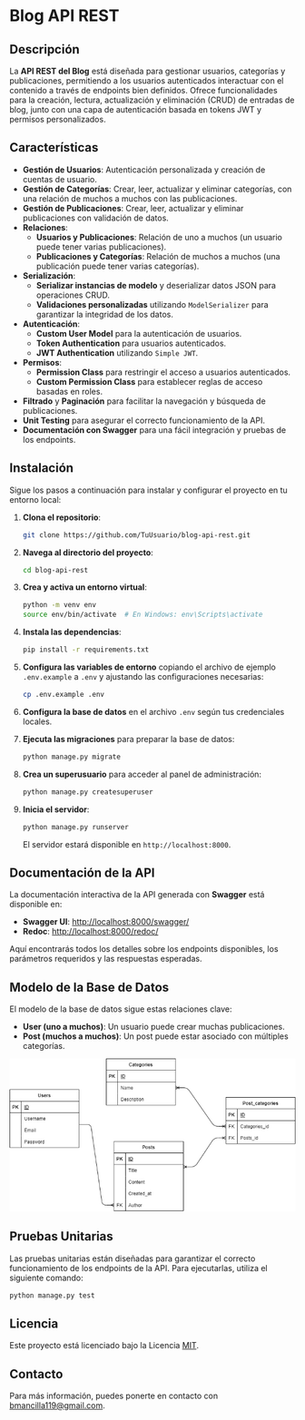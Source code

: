 # Blog API REST

## Descripción

La **API REST del Blog** está diseñada para gestionar usuarios, categorías y publicaciones, permitiendo a los usuarios autenticados interactuar con el contenido a través de endpoints bien definidos. Ofrece funcionalidades para la creación, lectura, actualización y eliminación (CRUD) de entradas de blog, junto con una capa de autenticación basada en tokens JWT y permisos personalizados.

## Características

- **Gestión de Usuarios**: Autenticación personalizada y creación de cuentas de usuario.
- **Gestión de Categorías**: Crear, leer, actualizar y eliminar categorías, con una relación de muchos a muchos con las publicaciones.
- **Gestión de Publicaciones**: Crear, leer, actualizar y eliminar publicaciones con validación de datos.
- **Relaciones**:
  - **Usuarios y Publicaciones**: Relación de uno a muchos (un usuario puede tener varias publicaciones).
  - **Publicaciones y Categorías**: Relación de muchos a muchos (una publicación puede tener varias categorías).
- **Serialización**:
  - **Serializar instancias de modelo** y deserializar datos JSON para operaciones CRUD.
  - **Validaciones personalizadas** utilizando `ModelSerializer` para garantizar la integridad de los datos.
- **Autenticación**:
  - **Custom User Model** para la autenticación de usuarios.
  - **Token Authentication** para usuarios autenticados.
  - **JWT Authentication** utilizando `Simple JWT`.
- **Permisos**:
  - **Permission Class** para restringir el acceso a usuarios autenticados.
  - **Custom Permission Class** para establecer reglas de acceso basadas en roles.
- **Filtrado** y **Paginación** para facilitar la navegación y búsqueda de publicaciones.
- **Unit Testing** para asegurar el correcto funcionamiento de la API.
- **Documentación con Swagger** para una fácil integración y pruebas de los endpoints.

## Instalación

Sigue los pasos a continuación para instalar y configurar el proyecto en tu entorno local:

1. **Clona el repositorio**:

   ```bash
   git clone https://github.com/TuUsuario/blog-api-rest.git
   ```

2. **Navega al directorio del proyecto**:

   ```bash
   cd blog-api-rest
   ```

3. **Crea y activa un entorno virtual**:

   ```bash
   python -m venv env
   source env/bin/activate  # En Windows: env\Scripts\activate
   ```

4. **Instala las dependencias**:

   ```bash
   pip install -r requirements.txt
   ```

5. **Configura las variables de entorno** copiando el archivo de ejemplo `.env.example` a `.env` y ajustando las configuraciones necesarias:

   ```bash
   cp .env.example .env
   ```

6. **Configura la base de datos** en el archivo `.env` según tus credenciales locales.

7. **Ejecuta las migraciones** para preparar la base de datos:

   ```bash
   python manage.py migrate
   ```

8. **Crea un superusuario** para acceder al panel de administración:

   ```bash
   python manage.py createsuperuser
   ```

9. **Inicia el servidor**:

   ```bash
   python manage.py runserver
   ```

   El servidor estará disponible en `http://localhost:8000`.

## Documentación de la API

La documentación interactiva de la API generada con **Swagger** está disponible en:

- **Swagger UI**: [http://localhost:8000/swagger/](http://localhost:8000/swagger/)
- **Redoc**: [http://localhost:8000/redoc/](http://localhost:8000/redoc/)

Aquí encontrarás todos los detalles sobre los endpoints disponibles, los parámetros requeridos y las respuestas esperadas.

## Modelo de la Base de Datos

El modelo de la base de datos sigue estas relaciones clave:

- **User (uno a muchos)**: Un usuario puede crear muchas publicaciones.
- **Post (muchos a muchos)**: Un post puede estar asociado con múltiples categorías.

![Modelo de la Base de Datos](docs/db_diagram.png)

## Pruebas Unitarias

Las pruebas unitarias están diseñadas para garantizar el correcto funcionamiento de los endpoints de la API. Para ejecutarlas, utiliza el siguiente comando:

```bash
python manage.py test
```

## Licencia

Este proyecto está licenciado bajo la Licencia [MIT](URL_DE_LICENCIA).

## Contacto

Para más información, puedes ponerte en contacto con [bmancilla119@gmail.com](mailto:tu_email@ejemplo.com).
